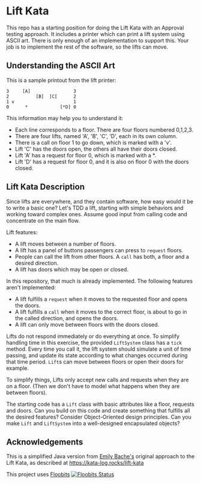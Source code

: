 Lift Kata
==========

This repo has a starting position for doing the Lift Kata with an Approval testing approach. It includes a printer which
can print a lift system using ASCII art. There is only enough of an implementation to support this. Your job is to 
implement the rest of the software, so the lifts can move.

Understanding the ASCII Art
----------------------------

This is a sample printout from the lift printer:

	3     [A]                3
	2          [B]  ]C[      2
	1 v                      1
	0      *            [*D] 0

This information may help you to understand it:

- Each line corresponds to a floor. There are four floors numbered 0,1,2,3.
- There are four lifts, named 'A', 'B', 'C', 'D', each in its own column.
- There is a call on floor 1 to go down, which is marked with a 'v'.
- Lift 'C' has the doors open, the others all have their doors closed.
- Lift 'A' has a request for floor 0, which is marked with a *.
- Lift 'D' has a request for floor 0, and it is also on floor 0 with the doors closed.


Lift Kata Description
---------------------

Since lifts are everywhere, and they contain software, how easy would it be to write a basic one? Let's TDD a lift, 
starting with simple behaviors and working toward complex ones. Assume good input from calling code and concentrate on 
the main flow.

Lift features:

- A lift moves between a number of floors.
- A lift has a panel of buttons passengers can press to `request` floors.
- People can call the lift from other floors. A `call` has both, a floor and a desired direction.
- A lift has doors which may be open or closed.

In this repository, that much is already implemented. The following features aren't implemented:

- A lift fulfills a `request` when it moves to the requested floor and opens the doors.
- A lift fulfills a `call` when it moves to the correct floor, is about to go in the called direction, and opens the 
doors.
- A lift can only move between floors with the doors closed.

Lifts do not respond immediately or do everything at once. To simplify handling time in this exercise, the provided 
`LiftSystem` class has a `tick` method. Every time you call it, the lift system should simulate a unit of time passing, 
and update its state according to what changes occurred during that time period. `Lift`s can move between floors or open
their doors for example.

To simplify things, Lifts only accept new calls and requests when they are on a floor. (Then we don't have to model what
happens when they are between floors).

The starting code has a `Lift` class with basic attributes like a floor, requests and doors. Can you build on this code
and create something that fulfills all the desired features? Consider Object-Oriented design principles. Can you make 
`Lift` and `LiftSystem` into a well-designed encapsulated objects? 

Acknowledgements
----------------
This is a simplified Java version from [Emily Bache's](https://github.com/emilybache/Lift-Kata) original approach to the
Lift Kata, as described at https://kata-log.rocks/lift-kata

This project uses [Floobits](https://floobits.com)
[![Floobits Status](https://floobits.com/cromeroz-globant/Lift-Kata.svg)](https://floobits.com/cromeroz-globant/Lift-Kata/redirect)